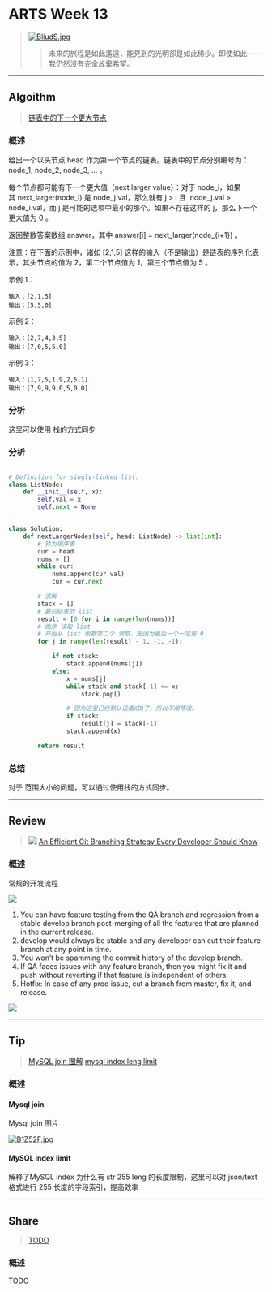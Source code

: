 # ARTS Week 13
>[![BliudS.jpg](https://s1.ax1x.com/2020/10/27/BliudS.jpg)](https://imgchr.com/i/BliudS)
>> 未來的旅程是如此遙遠，能見到的光明卻是如此稀少。即使如此——我仍然沒有完全放棄希望。


***
## Algoithm
>[链表中的下一个更大节点](https://leetcode-cn.com/problems/next-greater-node-in-linked-list)


### 概述
给出一个以头节点 head 作为第一个节点的链表。链表中的节点分别编号为：node_1, node_2, node_3, ... 。

每个节点都可能有下一个更大值（next larger value）：对于 node_i，如果其 next_larger(node_i) 是 node_j.val，那么就有 j > i 且  node_j.val > node_i.val，而 j 是可能的选项中最小的那个。如果不存在这样的 j，那么下一个更大值为 0 。

返回整数答案数组 answer，其中 answer[i] = next_larger(node_{i+1}) 。

注意：在下面的示例中，诸如 [2,1,5] 这样的输入（不是输出）是链表的序列化表示，其头节点的值为 2，第二个节点值为 1，第三个节点值为 5 。


示例 1：
    
    输入：[2,1,5]
    输出：[5,5,0]

示例 2：
    
    输入：[2,7,4,3,5]
    输出：[7,0,5,5,0]
    
示例 3：
    
    输入：[1,7,5,1,9,2,5,1]
    输出：[7,9,9,9,0,5,0,0]

### 分析
这里可以使用 栈的方式同步


### 分析

```python

# Definition for singly-linked list.
class ListNode:
    def __init__(self, x):
        self.val = x
        self.next = None


class Solution:
    def nextLargerNodes(self, head: ListNode) -> list[int]:
        # 转为顺序表
        cur = head
        nums = []
        while cur:
            nums.append(cur.val)
            cur = cur.next

        # 求解
        stack = []
        # 最后结果的 list
        result = [0 for i in range(len(nums))]
        # 倒序 读取 list
        # 开始从 list 倒数第二个 读取，是因为最后一个一定是 0
        for j in range(len(result) - 1, -1, -1):

            if not stack:
                stack.append(nums[j])
            else:
                x = nums[j]
                while stack and stack[-1] <= x:
                    stack.pop()

                # 因为这里已经默认设置成0了，所以不用修改。
                if stack:
                    result[j] = stack[-1]
                stack.append(x)

        return result

```


### 总结
对于 范围大小的问题，可以通过使用栈的方式同步。

***
## Review
>![](https://miro.medium.com/max/700/1*mSE6ialQ-9TcGUz5ts_FMA.png)
> [An Efficient Git Branching Strategy Every Developer Should Know](https://medium.com/better-programming/efficient-git-branching-strategy-every-developer-should-know-f1034b1ba041)

### 概述
常规的开发流程

![](https://miro.medium.com/max/700/1*eZMKRu5BrdTSRhr-JqwyVw.jpeg)


1. You can have feature testing from the QA branch and regression from a stable develop branch post-merging of all the features that are planned in the current release.
2. develop would always be stable and any developer can cut their feature branch at any point in time.
3. You won’t be spamming the commit history of the develop branch.
4. If QA faces issues with any feature branch, then you might fix it and push without reverting if that feature is independent of others.
5. Hotfix: In case of any prod issue, cut a branch from master, fix it, and release.

![](https://miro.medium.com/max/700/1*XV7ACDj6_GSCRh1nFSa73A.jpeg)
***
## Tip
> [MySQL join 图解](http://wxb.github.io/2016/12/15/MySQL%E4%B8%AD%E7%9A%84%E5%90%84%E7%A7%8Djoin.html)
> [mysql index leng limit](https://stackoverflow.com/questions/15157227/mysql-varchar-index-length)


### 概述

#### Mysql join
Mysql join 图片

[![B1Z52F.jpg](https://s1.ax1x.com/2020/10/28/B1Z52F.jpg)](https://imgchr.com/i/B1Z52F)


#### MySQL index limit
解释了MySQL index 为什么有 str 255 leng 的长度限制，这里可以对 json/text 格式进行 255 长度的字段索引，提高效率


***
## Share
> [TODO](TODO)

### 概述
TODO
